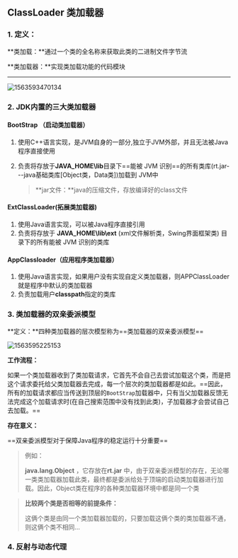 ## ClassLoader 类加载器

### 1.  定义：

**类加载：**通过一个类的全名称来获取此类的二进制文件字节流

**类加载器：**实现类加载功能的代码模块

------



![1563593470134](C:\Users\j2726\AppData\Roaming\Typora\typora-user-images\1563593470134.png)

### 2. JDK内置的三大类加载器

####  BootStrap （启动类加载器）

1. 使用C++语言实现，是JVM自身的一部分,独立于JVM外部，并且无法被Java程序直接使用

2. 负责将存放于**JAVA_HOME\lib**目录下==能被 JVM 识别==的所有类库(rt.jar---java基础类库[Object类，Data类])加载到 JVM中

   >**jar文件：**java的压缩文件，存放编译好的class文件

####  ExtClassLoader(拓展类加载器)

1. 使用Java语言实现，可以被Java程序直接引用
2. 负责将存放于 **JAVA_HOME\lib\ext** (xml文件解析类，Swing界面框架类) 目录下的所有能被 JVM 识别的类库

####  AppClassloader（应用程序类加载器）

1. 使用Java语言实现，如果用户没有实现自定义类加载器，则APPClassLoader就是程序中默认的类加载器
2. 负责加载用户**classpath**指定的类库



### 3. 类加载器的双亲委派模型

**定义：**四种类加载器的层次模型称为==类加载器的双亲委派模型==

![1563595225153](C:\Users\j2726\AppData\Roaming\Typora\typora-user-images\1563595225153.png)



**工作流程：**

如果一个类加载器收到了类加载请求，它首先不会自己去尝试加载这个类，而是把这个请求委托给父类加载器去完成，每一个层次的类加载器都是如此。==因此，所有的加载请求都应当传送到顶层的`BootStrap`加载器中，只有当父加载器反馈无法完成这个加载请求时(在自己搜索范围中没有找到此类)，子加载器才会尝试自己去加载。==

**存在意义：**

==双亲委派模型对于保障Java程序的稳定运行十分重要==

>例如：
>
>**java.lang.Object** ，它存放在**rt.jar** 中，由于双亲委派模型的存在，无论哪一类类加载器加载此类，最终都是委派给处于顶端的启动类加载器进行加载。因此，Object类在程序的各种类加载器环境中都是同一个类

> **比较两个类是否相等的前提条件：**
>
> 这俩个类是由同一个类加载器加载的，只要加载这俩个类的类加载器不通，则这俩个类不相同...



### 4. 反射与动态代理



